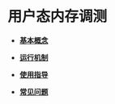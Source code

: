 # 用户态内存调测



- **[基本概念](kernel-small-debug-user-concept.md)**

- **[运行机制](kernel-small-debug-user-function.md)**

- **[使用指导](kernel-small-debug-user-guide.md)**

- **[常见问题](kernel-small-debug-user-faqs.md)**